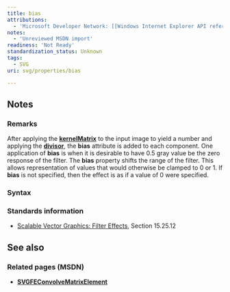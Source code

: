 ```yaml
---
title: bias
attributions:
  - 'Microsoft Developer Network: [[Windows Internet Explorer API reference](http://msdn.microsoft.com/en-us/library/ie/hh828809%28v=vs.85%29.aspx) Article]'
notes:
  - 'Unreviewed MSDN import'
readiness: 'Not Ready'
standardization_status: Unknown
tags:
  - SVG
uri: svg/properties/bias

---
```

## Notes

### Remarks

After applying the [**kernelMatrix**](/svg/properties/kernelMatrix) to the input image to yield a number and applying the [**divisor**](/svg/properties/divisor), the **bias** attribute is added to each component. One application of **bias** is when it is desirable to have 0.5 gray value be the zero response of the filter. The **bias** property shifts the range of the filter. This allows representation of values that would otherwise be clamped to 0 or 1. If **bias** is not specified, then the effect is as if a value of 0 were specified.

### Syntax

### Standards information

-   [Scalable Vector Graphics: Filter Effects](http://go.microsoft.com/fwlink/p/?linkid=226062), Section 15.25.12

## See also

### Related pages (MSDN)

-   [**SVGFEConvolveMatrixElement**](/svg/elements/feConvolveMatrix)
